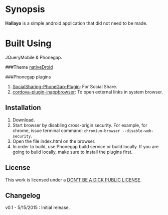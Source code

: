 # Synopsis
**Hallayo** is a simple android application that did not need to be made. 


# Built Using
JQueryMobile & Phonegap.

###Theme
[nativeDroid](http://nativedroid.godesign.ch)

###Phonegap plugins
1. [SocialSharing-PhoneGap-Plugin](https://github.com/EddyVerbruggen/SocialSharing-PhoneGap-Plugin): For Social Share.
2. [cordova-plugin-inappbrowser](https://github.com/apache/cordova-plugin-inappbrowser): To open external links in system browser.


## Installation

1. Download.
2. Start browser by disabling cross-origin security. For example, for chrome, issue terminal command: ```chromium-browser --disable-web-security```.
3. Open the file index.html on the browser.
4. In order to build, use Phonegap build service or build locally. If you are going to build locally, make sure to install the plugins first.


## License

This work is licensed under a  [DON'T BE A DICK PUBLIC LICENSE](http://www.dbad-license.org/).

## Changelog
v0.1 - 5/15/2015 : Initial release.
